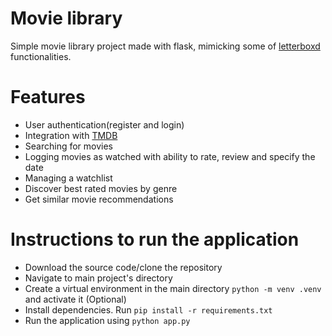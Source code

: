 # Movie library

Simple movie library project made with flask, mimicking some of [letterboxd](https://letterboxd.com/) functionalities.

# Features
- User authentication(register and login)
- Integration with [TMDB](https://www.themoviedb.org/)
- Searching for movies
- Logging movies as watched with ability to rate, review and specify the date
- Managing a watchlist
- Discover best rated movies by genre
- Get similar movie recommendations

# Instructions to run the application
- Download the source code/clone the repository
- Navigate to main project's directory
- Create a virtual environment in the main directory `python -m venv .venv` and activate it (Optional)
- Install dependencies. Run `pip install -r requirements.txt`
- Run the application using `python app.py`